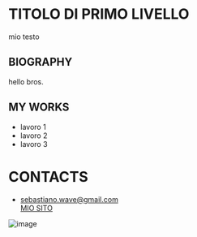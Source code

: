 # TITOLO DI PRIMO LIVELLO

mio testo

## BIOGRAPHY
hello bros.


## MY WORKS

- lavoro 1
- lavoro 2
- lavoro 3


# CONTACTS

- sebastiano.wave@gmail.com <br>
[MIO SITO](https://www.instagram.com/seba_b.png/)

![image](https://media.tenor.com/sQXkvagqfWYAAAAM/lol-funny-memes.gif)


